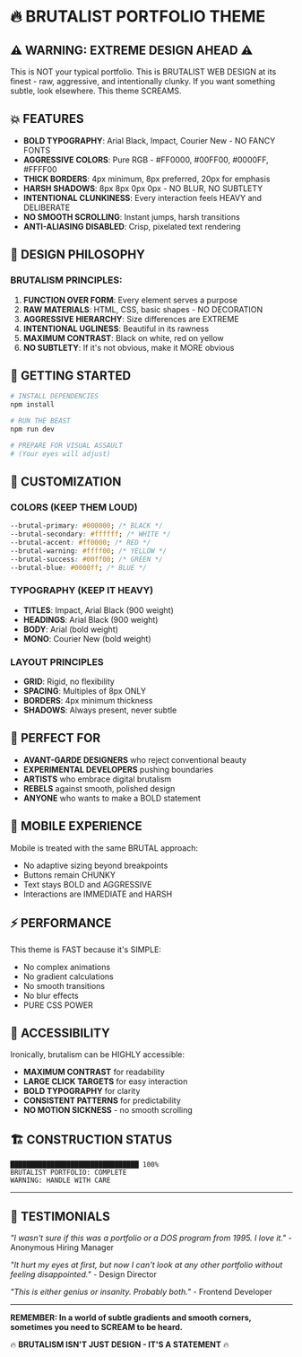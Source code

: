 # 🔥 BRUTALIST PORTFOLIO THEME

## ⚠️ WARNING: EXTREME DESIGN AHEAD ⚠️

This is NOT your typical portfolio. This is BRUTALIST WEB DESIGN at its finest - raw, aggressive, and intentionally clunky. If you want something subtle, look elsewhere. This theme SCREAMS.

## 💥 FEATURES

- **BOLD TYPOGRAPHY**: Arial Black, Impact, Courier New - NO FANCY FONTS
- **AGGRESSIVE COLORS**: Pure RGB - #FF0000, #00FF00, #0000FF, #FFFF00
- **THICK BORDERS**: 4px minimum, 8px preferred, 20px for emphasis
- **HARSH SHADOWS**: 8px 8px 0px 0px - NO BLUR, NO SUBTLETY
- **INTENTIONAL CLUNKINESS**: Every interaction feels HEAVY and DELIBERATE
- **NO SMOOTH SCROLLING**: Instant jumps, harsh transitions
- **ANTI-ALIASING DISABLED**: Crisp, pixelated text rendering

## 🎨 DESIGN PHILOSOPHY

### BRUTALISM PRINCIPLES:

1. **FUNCTION OVER FORM**: Every element serves a purpose
2. **RAW MATERIALS**: HTML, CSS, basic shapes - NO DECORATION
3. **AGGRESSIVE HIERARCHY**: Size differences are EXTREME
4. **INTENTIONAL UGLINESS**: Beautiful in its rawness
5. **MAXIMUM CONTRAST**: Black on white, red on yellow
6. **NO SUBTLETY**: If it's not obvious, make it MORE obvious

## 🚀 GETTING STARTED

```bash
# INSTALL DEPENDENCIES
npm install

# RUN THE BEAST
npm run dev

# PREPARE FOR VISUAL ASSAULT
# (Your eyes will adjust)
```

## 📐 CUSTOMIZATION

### COLORS (KEEP THEM LOUD)

```css
--brutal-primary: #000000; /* BLACK */
--brutal-secondary: #ffffff; /* WHITE */
--brutal-accent: #ff0000; /* RED */
--brutal-warning: #ffff00; /* YELLOW */
--brutal-success: #00ff00; /* GREEN */
--brutal-blue: #0000ff; /* BLUE */
```

### TYPOGRAPHY (KEEP IT HEAVY)

- **TITLES**: Impact, Arial Black (900 weight)
- **HEADINGS**: Arial Black (900 weight)
- **BODY**: Arial (bold weight)
- **MONO**: Courier New (bold weight)

### LAYOUT PRINCIPLES

- **GRID**: Rigid, no flexibility
- **SPACING**: Multiples of 8px ONLY
- **BORDERS**: 4px minimum thickness
- **SHADOWS**: Always present, never subtle

## 🌟 PERFECT FOR

- **AVANT-GARDE DESIGNERS** who reject conventional beauty
- **EXPERIMENTAL DEVELOPERS** pushing boundaries
- **ARTISTS** who embrace digital brutalism
- **REBELS** against smooth, polished design
- **ANYONE** who wants to make a BOLD statement

## 📱 MOBILE EXPERIENCE

Mobile is treated with the same BRUTAL approach:

- No adaptive sizing beyond breakpoints
- Buttons remain CHUNKY
- Text stays BOLD and AGGRESSIVE
- Interactions are IMMEDIATE and HARSH

## ⚡ PERFORMANCE

This theme is FAST because it's SIMPLE:

- No complex animations
- No gradient calculations
- No smooth transitions
- No blur effects
- PURE CSS POWER

## 🎯 ACCESSIBILITY

Ironically, brutalism can be HIGHLY accessible:

- **MAXIMUM CONTRAST** for readability
- **LARGE CLICK TARGETS** for easy interaction
- **BOLD TYPOGRAPHY** for clarity
- **CONSISTENT PATTERNS** for predictability
- **NO MOTION SICKNESS** - no smooth scrolling

## 🏗️ CONSTRUCTION STATUS

```
████████████████████████████████ 100%
BRUTALIST PORTFOLIO: COMPLETE
WARNING: HANDLE WITH CARE
```

---

## 💬 TESTIMONIALS

_"I wasn't sure if this was a portfolio or a DOS program from 1995. I love it."_ - Anonymous Hiring Manager

_"It hurt my eyes at first, but now I can't look at any other portfolio without feeling disappointed."_ - Design Director

_"This is either genius or insanity. Probably both."_ - Frontend Developer

---

**REMEMBER: In a world of subtle gradients and smooth corners, sometimes you need to SCREAM to be heard.**

🔥 **BRUTALISM ISN'T JUST DESIGN - IT'S A STATEMENT** 🔥
